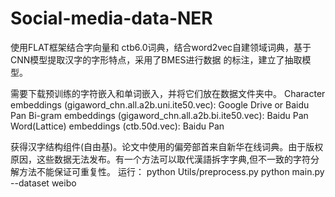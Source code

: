 # Social-media-data-NER
使用FLAT框架结合字向量和 ctb6.0词典，结合word2vec自建领域词典，基于CNN模型提取汉字的字形特点，采用了BMES进行数据 的标注，建立了抽取模型。

需要下载预训练的字符嵌入和单词嵌入，并将它们放在数据文件夹中。
Character embeddings (gigaword_chn.all.a2b.uni.ite50.vec): Google Drive or Baidu Pan
Bi-gram embeddings (gigaword_chn.all.a2b.bi.ite50.vec): Baidu Pan
Word(Lattice) embeddings (ctb.50d.vec): Baidu Pan

获得汉字结构组件(自由基)。论文中使用的偏旁部首来自新华在线词典。由于版权原因，这些数据无法发布。有一个方法可以取代漢語拆字字典,但不一致的字符分解方法不能保证可重复性。
运行：
python Utils/preprocess.py
python main.py --dataset weibo
